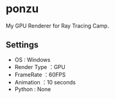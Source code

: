 # ponzu

My GPU Renderer for Ray Tracing Camp.

## Settings
* OS           : Windows
* Render Type  ：GPU
* FrameRate    ：60FPS
* Animation    ：10 seconds
* Python       : None

